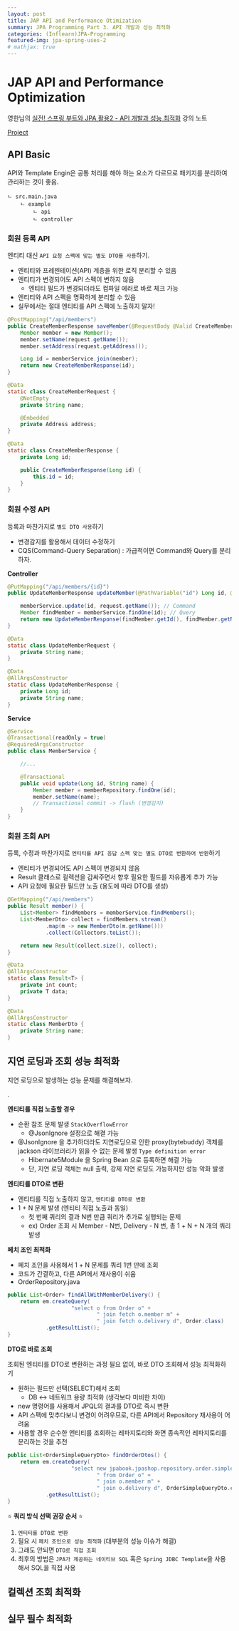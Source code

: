 ```yaml
---
layout: post
title: JAP API and Performance Otimization
summary: JPA Programming Part 3. API 개발과 성능 최적화
categories: (Inflearn)JPA-Programming
featured-img: jpa-spring-uses-2
# mathjax: true
---
```


# JAP API and Performance Optimization

영한님의 [실전! 스프링 부트와 JPA 활용2 - API 개발과 성능 최적화](https://www.inflearn.com/course/%EC%8A%A4%ED%94%84%EB%A7%81%EB%B6%80%ED%8A%B8-JPA-API%EA%B0%9C%EB%B0%9C-%EC%84%B1%EB%8A%A5%EC%B5%9C%EC%A0%81%ED%99%94/dashboard) 강의 노트

[Project](https://github.com/jihunparkme/inflearn-spring-jpa-roadmap/tree/main/jpa-web-jpashop)

## API Basic

API와 Template Engin은 공통 처리를 해야 하는 요소가 다르므로 패키지를 분리하여 관리하는 것이 좋음.

```text
ㄴ src.main.java
    ㄴ example
        ㄴ api
        ㄴ controller
```

### 회원 등록 API

엔티티 대신 `API 요청 스펙에 맞는 별도 DTO를 사용`하기.

- 엔티티와 프레젠테이션(API) 계층을 위한 로직 분리할 수 있음
- 엔티티가 변경되어도 API 스펙이 변하지 않음
  - 엔티티 필드가 변경되더라도 컴파일 에러로 바로 체크 가능
- 엔티티와 API 스펙을 명확하게 분리할 수 있음
- 실무에서는 절대 엔티티를 API 스펙에 노출하지 말자!

```java
@PostMapping("/api/members")
public CreateMemberResponse saveMember(@RequestBody @Valid CreateMemberRequest request) {
    Member member = new Member();
    member.setName(request.getName());
    member.setAddress(request.getAddress());

    Long id = memberService.join(member);
    return new CreateMemberResponse(id);
}

@Data
static class CreateMemberRequest {
    @NotEmpty
    private String name;

    @Embedded
    private Address address;
}

@Data
static class CreateMemberResponse {
    private Long id;

    public CreateMemberResponse(Long id) {
        this.id = id;
    }
}
```

### 회원 수정 API

등록과 마찬가지로 `별도 DTO 사용`하기

- 변경감지를 활용해서 데이터 수정하기
- CQS(Command-Query Separation) : 가급적이면 Command와 Query를 분리하자.

**Controller**

```java
@PutMapping("/api/members/{id}")
public UpdateMemberResponse updateMember(@PathVariable("id") Long id, @RequestBody @Valid UpdateMemberRequest request) {

    memberService.update(id, request.getName()); // Command
    Member findMember = memberService.findOne(id); // Query
    return new UpdateMemberResponse(findMember.getId(), findMember.getName());
}

@Data
static class UpdateMemberRequest {
    private String name;
}

@Data
@AllArgsConstructor
static class UpdateMemberResponse {
    private Long id;
    private String name;
}
```
**Service**

```java
@Service
@Transactional(readOnly = true)
@RequiredArgsConstructor
public class MemberService {

    //...

    @Transactional
    public void update(Long id, String name) {
        Member member = memberRepository.findOne(id);
        member.setName(name);
        // Transactional commit -> flush (변경감지)
    }
}
```

### 회원 조회 API

등록, 수정과 마찬가지로 `엔티티를 API 응답 스펙 맞는 별도 DTO로 변환하여 반환`하기

- 엔티티가 변경되어도 API 스펙이 변경되지 않음
- Result 클래스로 컬렉션을 감싸주면서 향후 필요한 필드를 자유롭게 추가 가능
- API 요청에 필요한 필드만 노출 (용도에 따라 DTO를 생성)

```java
@GetMapping("/api/members")
public Result member() {
    List<Member> findMembers = memberService.findMembers();
    List<MemberDto> collect = findMembers.stream()
            .map(m -> new MemberDto(m.getName()))
            .collect(Collectors.toList());

    return new Result(collect.size(), collect);
}

@Data
@AllArgsConstructor
static class Result<T> {
    private int count;
    private T data;
}

@Data
@AllArgsConstructor
static class MemberDto {
    private String name;
}
```

## 지연 로딩과 조회 성능 최적화

지연 로딩으로 발생하는 성능 문제를 해결해보자.

.

**엔티티를 직접 노출할 경우**

- 순환 참조 문제 발생 `StackOverflowError`
  - @JsonIgnore 설정으로 해결 가능
- @JsonIgnore 을 추가하더라도 지연로딩으로 인한 proxy(bytebuddy) 객체를 jackson 라이브러리가 읽을 수 없는 문제 발생 `Type definition error`
  - Hibernate5Module 을 Spring Bean 으로 등록하면 해결 가능
  - 단, 지연 로딩 객체는 null 출력, 강제 지연 로딩도 가능하지만 성능 악화 발생

**엔티티를 DTO로 변환**

- 엔티티를 직접 노출하지 않고, `엔티티를 DTO로 변환`
- 1 + N 문제 발생 (엔티티 직접 노출과 동일)
  - 첫 번째 쿼리의 결과 N번 만큼 쿼리가 추가로 실행되는 문제
  - ex) Order 조회 시 Member - N번, Delivery - N 번, 총 1 + N + N 개의 쿼리 발생

**페치 조인 최적화**

- 페치 조인을 사용해서 1 + N 문제를 쿼리 1번 만에 조회
- 코드가 간결하고, 다른 API에서 재사용이 쉬움
- OrderRepository.java
  
```java
public List<Order> findAllWithMemberDelivery() {
    return em.createQuery(
                    "select o from Order o" +
                            " join fetch o.member m" +
                            " join fetch o.delivery d", Order.class)
            .getResultList();
}
```

**DTO로 바로 조회**

조회된 엔티티를 DTO로 변환하는 과정 필요 없이, 바로 DTO 조회해서 성능 최적화하기

- 원하는 필드만 선택(SELECT)해서 조회
  - DB <-> 네트워크 용량 최적화 (생각보다 미비한 차이)
- new 명령어를 사용해서 JPQL의 결과를 DTO로 즉시 변환
- API 스펙에 맞추다보니 변경이 어려우므로, 다른 API에서 Repository 재사용이 어려움
- 사용할 경우 순수한 엔티티를 조회하는 레파지토리와 화면 종속적인 레파지토리를 분리하는 것을 추천

```java
public List<OrderSimpleQueryDto> findOrderDtos() {
    return em.createQuery(
                    "select new jpabook.jpashop.repository.order.simplequery.OrderSimpleQueryDto(o.id, m.name, o.orderDate, o.status, d.address)" +
                            " from Order o" +
                            " join o.member m" +
                            " join o.delivery d", OrderSimpleQueryDto.class)
            .getResultList();
}
```

⭐️ **쿼리 방식 선택 권장 순서** ⭐️

1. `엔티티를 DTO로 변환`
2. 필요 시 `페치 조인으로 성능 최적화` (대부분의 성능 이슈가 해결)
3. 그래도 안되면 `DTO로 직접 조회`
4. 최후의 방법은 `JPA가 제공하는 네이티브 SQL` 혹은 `Spring JDBC Template`을 사용해서 SQL을 직접
사용

## 컬렉션 조회 최적화

## 실무 필수 최적화
